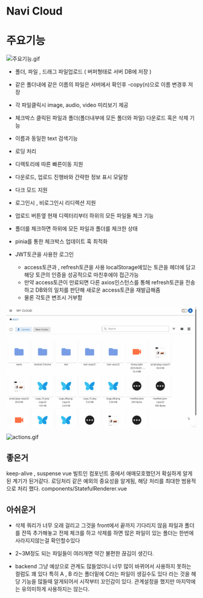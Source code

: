 # Navi Cloud



# 주요기능



![주요기능.gif](주요기능.gif)

- 폴더, 파일 , 드래그 파일업로드 ( 버퍼형태로 서버 DB에 저장 )

- 같은 폴더내에 같은 이름의 파일은 서버에서 확인후 -copy(n)으로 이름 변경후 저장

- 각 파일클릭시 image, audio, video 미리보기 제공

- 체크박스 클릭된 파일과 폴더(폴더내부에 모든 폴더와 파일) 다운로드 혹은 삭제 기능

- 이름과 동일한 text 검색기능 

- 로딩 처리 

- 디렉토리에 따른 빠른이동 지원 

- 다운로드, 업로드 진행바와 간략한 정보 표시 모달창 

- 다크 모드 지원 

- 로그인시 , 비로그인시 리디렉션 지원 

- 업로드 버튼옆 현재 디렉터리부터 하위의 모든 파일들 체크 기능 

- 폴더를 체크하면 하위에 모든 파일과 폴더를 체크한 상태 

- pinia를 통한 체크박스 업데이트 훅 최적화 


- JWT토큰을 사용한 로그인
  - access토큰과 , refresh토큰을 사용 localStorage에있는 토큰을 헤더에 담고 해당 토큰의 인증을 성공적으로 마친후에야 접근가능 
  - 만약 access토큰이 만료되면 다른 axios인스턴스를 통해 refresh토큰을 전송하고 DB와의 일치를 판단해 새로운 access토큰을 재발급해줌 
  - 물론 각토큰 변조시 거부함 




![cloud-darkmode.gif](cloud-darkmode.gif)







![actions.gif](actions.gif)


## 좋은거 
keep-alive , suspense 
vue 빌트인 컴포넌트 중에서 애매모호했던거 확실하게 알게된 계기가 된거같다.
로딩처리 같은 예외의 중요성을 알게됨, 해당 처리를 최대한 범용적으로 처리 했다.
components/StatefulRenderer.vue


## 아쉬운거
- 삭제 쿼리가 너무 오래 걸리고 그것을 front에서 끝까지 기다리지 않음 파일과 폴더를 잔뜩 추가해놓고 전체 체크를 하고 삭제를 하면 많은 파일이 있는 폴더는 한번에 사라지지않는걸 확인할수있다 

- 2~3M정도 되는 파일들이 여러개면 약간 불편한 끊김이 생긴다. 

- backend 그냥 예상으로 관계도 많들었더니 너무 많이 바뀌어서 사용하지 못하는 컬럼도 꽤 있다 특히 A , B 라는 폴더밑에 C라는 파일이 생길수도 있다 라는 것을 해당 기능을 많들때 알게되어서 시작부터 꼬인감이 있다. 관계설정을 했지만 마지막에는 유의미하게 사용하지는 않는다.